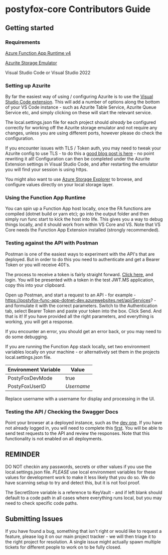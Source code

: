 # postyfox-core Contributors Guide

## Getting started

### Requirements

[Azure Function App Runtime v4](https://learn.microsoft.com/en-us/azure/azure-functions/functions-run-local?tabs=windows%2Cisolated-process%2Cnode-v4%2Cpython-v2%2Chttp-trigger%2Ccontainer-apps&pivots=programming-language-csharp#install-the-azure-functions-core-tools)

[Azurite Storage Emulator](https://learn.microsoft.com/en-us/azure/storage/common/storage-use-azurite)

Visual Studio Code or Visual Studio 2022

### Setting up Azurite

By far the easiest way of using / configuring Azurite is to use the [Visual Studio Code extension](https://marketplace.visualstudio.com/items?itemName=Azurite.azurite). This will add a number of options along the bottom of your VS Code instance - such as Azurite Table Service, Azurite Queue Service etc, and simply clicking on these will start the relevant service. 

The local.settings.json file for each project should *already* be configured correctly for working off the Azurite storage emulator and not require any changes, unless you are using different ports, however please do check the configuration.

If you encounter issues with TLS / Token auth, you may need to tweak your Azurite config to use TLS - to do this a [good blog post is here](https://blog.jongallant.com/2020/04/local-azure-storage-development-with-azurite-azuresdks-storage-explorer/) - no point rewriting it all!  Configuration can then be completed under the Azurite Extension settings in Visual Studio Code, and after restarting the emulator you will find your session is using https.

You might also want to use [Azure Storage Explorer](https://azure.microsoft.com/en-us/products/storage/storage-explorer/) to browse, and configure values directly on your local storage layer. 

### Using the Function App Runtime

You can spin up a Function App host locally, once the FA functions are compiled (dotnet build or yarn etc); go into the output folder and then simply run func start to kick the host into life.  This gives you a way to debug things locally, and it should work from within VS Core and VS.  Note that VS Core needs the Function App Extension installed (strongly recommended).

### Testing against the API with Postman

Postman is one of the easiest ways to experiment with the API's that are deployed. But in order to do this you need to authenticate and get a Bearer Token or you will receive 401's.

The process to receive a token is fairly straight forward. [Click here](https://postyfoxdev.b2clogin.com/postyfoxdev.onmicrosoft.com/oauth2/v2.0/authorize?p=B2C_1_Signin&client_id=2b89259d-3cc3-41fe-adbf-5f9acb15e622&nonce=defaultNonce&redirect_uri=https%3A%2F%2Fjwt.ms&scope=openid&response_type=id_token&prompt=login), and login.  You will be presented with a token in the test JWT.MS application, copy this into your clipboard.

Open up Postman, and start a request to an API - for example - https://postyfox-func-app-dotnet-dev.azurewebsites.net/api/Services? - and formulate it with the correct parameters. Switch to the Authentication tab, select Bearer Token and paste your token into the box. Click Send. And that is it! If you have provided all the right parameters, and everything is working, you will get a response.

If you encounter an error, you should get an error back, or you may need to do some debugging.

If you are running the Function App stack locally, set two environment variables locally on your machine - or alternatively set them in the projects local.settings.json file.

|Environment Variable|Value|
|---|---|
|PostyFoxDevMode|true|
|PostyFoxUserID|*Username*|

Replace username with a username for display and processing in the UI.

### Testing the API / Checking the Swagger Docs

Point your browser at a deployed instance, such as the [dev one](https://postyfox-func-app-dotnet-dev.azurewebsites.net/api/swagger/ui). If you have not already logged in, you will need to complete this [first](https://postyfoxdev.b2clogin.com/postyfoxdev.onmicrosoft.com/oauth2/v2.0/authorize?p=B2C_1_Signin&client_id=2b89259d-3cc3-41fe-adbf-5f9acb15e622&nonce=defaultNonce&redirect_uri=https%3A%2F%2Fpostyfox-func-app-dotnet-dev.azurewebsites.net%2F.auth%2Flogin%2FAAD_B2C%2Fcallback&scope=openid&response_type=id_token&prompt=login). You will be able to send test requests to the API and review the responses. Note that this functionality is not enabled on all deployments.

## REMINDER

DO NOT checkin any passwords, secrets or other values if you use the local.settings.json file. *PLEASE* use local environment variables for these values for development work to make it less likely that you do so.  We do have scanning setup to try and detect this, but it is not fool proof. 

The SecretStore variable is a reference to KeyVault - and if left blank should default to a code path in all cases where everything runs local, but you may need to check specific code paths.

## Submitting Issues

If you have found a bug, something that isn't right or would like to request a feature, please log it on our main project tracker - we will then triage it to the right project for resolution. A single issue might actually spawn multiple tickets for different people to work on to be fully closed.

